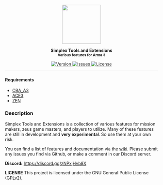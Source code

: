 <p align="center">
	<img src="https://github.com/SceptreOfficial/Simplex-Tools-Extensions/raw/main/assets/stx_black.png" width="128">
</p>

<p align="center">
	<strong>Simplex Tools and Extensions</strong><br />
	<sup><strong>Various features for Arma 3</strong></sup>
</p>

<p align="center">
	<a href="https://github.com/SceptreOfficial/Simplex-Tools-Extensions/releases/latest">
		<img src="https://img.shields.io/badge/Version-0.2.5-blue?style=flat-square" alt="Version">
	</a>
	<a href="https://github.com/SceptreOfficial/Simplex-Tools-Extensions/issues">
		<img src="https://img.shields.io/github/issues-raw/SceptreOfficial/Simplex-Tools-Extensions?style=flat-square&label=Issues" alt="Issues">
	</a>
	<a href="https://github.com/SceptreOfficial/Simplex-Tools-Extensions/blob/master/LICENSE">
		<img src="https://img.shields.io/badge/License-GPLv2-red?style=flat-square" alt="License">
	</a>
</p>

---

#### Requirements

- [CBA_A3](https://github.com/CBATeam/CBA_A3)
- [ACE3](https://github.com/acemod/ACE3)
- [ZEN](https://github.com/zen-mod/ZEN)

### Description

Simplex Tools and Extensions is a collection of various features for mission makers, zeus game masters, and players to utilize.
Many of these features are still in development and **very experimental**. So use them at your own risk.

You can find a list of features and documentation via the [wiki](https://github.com/SceptreOfficial/Simplex-Tools-Extensions/wiki).
Please submit any issues you find via Github, or make a comment in our Discord server.

**Discord:** https://discord.gg/zNPxjHvb8X

**LICENSE**
This project is licensed under the GNU General Public License ([GPLv2](../main/LICENSE)).

